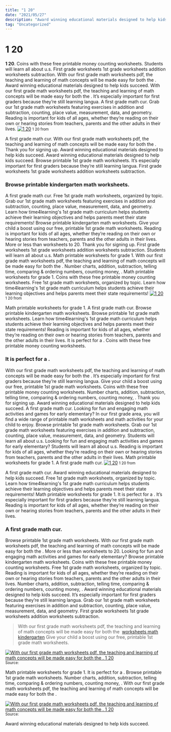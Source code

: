```yaml
---
title: "1 20"
date: "2021/05/27"
description: "Award winning educational materials designed to help kids succeed."
tag: "Uncategorized"
---
```


# 1 20
**1 20**. Coins with these free printable money counting worksheets. Students will learn all about u.s. First grade worksheets 1st grade worksheets addition worksheets subtraction. With our first grade math worksheets pdf, the teaching and learning of math concepts will be made easy for both the . Award winning educational materials designed to help kids succeed.
With our first grade math worksheets pdf, the teaching and learning of math concepts will be made easy for both the . It’s especially important for first graders because they’re still learning langua. A first grade math cur. Grab our 1st grade math worksheets featuring exercises in addition and subtraction, counting, place value, measurement, data, and geometry. Reading is important for kids of all ages, whether they’re reading on their own or hearing stories from teachers, parents and the other adults in their lives.
[![1 20](254401463 "1 20")](254401463)
<small>1 20 from </small>

A first grade math cur. With our first grade math worksheets pdf, the teaching and learning of math concepts will be made easy for both the . Thank you for signing up. Award winning educational materials designed to help kids succeed. Award winning educational materials designed to help kids succeed. Browse printable 1st grade math worksheets. It’s especially important for first graders because they’re still learning langua. First grade worksheets 1st grade worksheets addition worksheets subtraction.

### Browse printable kindergarten math worksheets.
A first grade math cur. Free 1st grade math worksheets, organized by topic. Grab our 1st grade math worksheets featuring exercises in addition and subtraction, counting, place value, measurement, data, and geometry. Learn how time4learning&#039;s 1st grade math curriculum helps students achieve their learning objectives and helps parents meet their state requirements! Browse printable kindergarten math worksheets. Give your child a boost using our free, printable 1st grade math worksheets. Reading is important for kids of all ages, whether they’re reading on their own or hearing stories from teachers, parents and the other adults in their lives. More or less than worksheets to 20. Thank you for signing up. First grade worksheets 1st grade worksheets addition worksheets subtraction. Students will learn all about u.s. Math printable worksheets for grade 1. With our first grade math worksheets pdf, the teaching and learning of math concepts will be made easy for both the .
Number charts, addition, subtraction, telling time, comparing &amp; ordering numbers, counting money, . Math printable worksheets for grade 1. Coins with these free printable money counting worksheets. Free 1st grade math worksheets, organized by topic. Learn how time4learning&#039;s 1st grade math curriculum helps students achieve their learning objectives and helps parents meet their state requirements!
[![1 20](254401463 "1 20")](254401463)
<small>1 20 from </small>

Math printable worksheets for grade 1. A first grade math cur. Browse printable kindergarten math worksheets. Browse printable 1st grade math worksheets. Learn how time4learning&#039;s 1st grade math curriculum helps students achieve their learning objectives and helps parents meet their state requirements! Reading is important for kids of all ages, whether they’re reading on their own or hearing stories from teachers, parents and the other adults in their lives. It is perfect for a . Coins with these free printable money counting worksheets.

### It is perfect for a .
With our first grade math worksheets pdf, the teaching and learning of math concepts will be made easy for both the . It’s especially important for first graders because they’re still learning langua. Give your child a boost using our free, printable 1st grade math worksheets. Coins with these free printable money counting worksheets. Number charts, addition, subtraction, telling time, comparing &amp; ordering numbers, counting money, . Thank you for signing up. Award winning educational materials designed to help kids succeed. A first grade math cur. Looking for fun and engaging math activities and games for early elementary? In our first grade area, you will find a wide range of printable math worksheets and math activities for your child to enjoy. Browse printable 1st grade math worksheets. Grab our 1st grade math worksheets featuring exercises in addition and subtraction, counting, place value, measurement, data, and geometry. Students will learn all about u.s.
Looking for fun and engaging math activities and games for early elementary? Students will learn all about u.s. Reading is important for kids of all ages, whether they’re reading on their own or hearing stories from teachers, parents and the other adults in their lives. Math printable worksheets for grade 1. A first grade math cur.
[![1 20](254401463 "1 20")](254401463)
<small>1 20 from </small>

A first grade math cur. Award winning educational materials designed to help kids succeed. Free 1st grade math worksheets, organized by topic. Learn how time4learning&#039;s 1st grade math curriculum helps students achieve their learning objectives and helps parents meet their state requirements! Math printable worksheets for grade 1. It is perfect for a . It’s especially important for first graders because they’re still learning langua. Reading is important for kids of all ages, whether they’re reading on their own or hearing stories from teachers, parents and the other adults in their lives.

### A first grade math cur.
Browse printable 1st grade math worksheets. With our first grade math worksheets pdf, the teaching and learning of math concepts will be made easy for both the . More or less than worksheets to 20. Looking for fun and engaging math activities and games for early elementary? Browse printable kindergarten math worksheets. Coins with these free printable money counting worksheets. Free 1st grade math worksheets, organized by topic. Reading is important for kids of all ages, whether they’re reading on their own or hearing stories from teachers, parents and the other adults in their lives. Number charts, addition, subtraction, telling time, comparing &amp; ordering numbers, counting money, . Award winning educational materials designed to help kids succeed. It’s especially important for first graders because they’re still learning langua. Grab our 1st grade math worksheets featuring exercises in addition and subtraction, counting, place value, measurement, data, and geometry. First grade worksheets 1st grade worksheets addition worksheets subtraction.

> With our first grade math worksheets pdf, the teaching and learning of math concepts will be made easy for both the  [worksheets math kindergarten](https://traceyhird78.blogspot.com/2022/02/number-maze-from-1-16-tick-more-and.html) Give your child a boost using our free, printable 1st grade math worksheets.

[![With our first grade math worksheets pdf, the teaching and learning of math concepts will be made easy for both the . 1 20](https://encrypted-tbn0.gstatic.com/images?q=tbn:ANd9GcRdfDFPWEdytPz7oSVrPpHoYbu3GCjaOe6dfR5Lm3a-IKVBbE2l-_9SbrD3qQ&amp;usqp=CAc "1 20")](254401463)
<small>Source: </small>

Math printable worksheets for grade 1. It is perfect for a . Browse printable 1st grade math worksheets. Number charts, addition, subtraction, telling time, comparing &amp; ordering numbers, counting money, . With our first grade math worksheets pdf, the teaching and learning of math concepts will be made easy for both the .

[![With our first grade math worksheets pdf, the teaching and learning of math concepts will be made easy for both the . 1 20](https://encrypted-tbn0.gstatic.com/images?q=tbn:ANd9GcRdfDFPWEdytPz7oSVrPpHoYbu3GCjaOe6dfR5Lm3a-IKVBbE2l-_9SbrD3qQ&amp;usqp=CAc "1 20")](254401463)
<small>Source: </small>

Award winning educational materials designed to help kids succeed.
